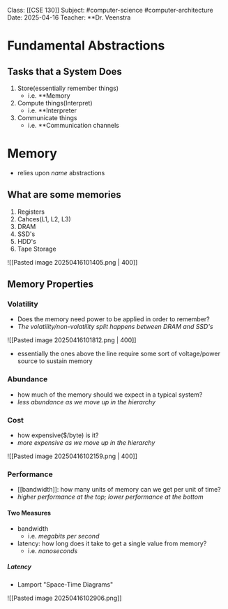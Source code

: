 Class: [[CSE 130]]
Subject: #computer-science #computer-architecture 
Date: 2025-04-16
Teacher: **Dr. Veenstra

# Fundamental Abstractions

## Tasks that a System Does
1. Store(essentially remember things)
	- i.e. **Memory
2. Compute things(Interpret)
	- i.e. **Interpreter
3. Communicate things
	- i.e. **Communication channels


# Memory

- relies upon *name* abstractions

## What are some memories
1. Registers
2. Cahces(L1, L2, L3)
3. DRAM
4. SSD's
5. HDD's
6. Tape Storage

![[Pasted image 20250416101405.png | 400]]

## Memory Properties
### Volatility
- Does the memory need power to be applied in order to remember?
- *The volatility/non-volatility split happens between DRAM and SSD's*

![[Pasted image 20250416101812.png | 400]]

- essentially the ones above the line require some sort of voltage/power source to sustain memory

### Abundance
- how much of the memory should we expect in a typical system?
- *less abundance as we move up in the hierarchy*

### Cost
- how expensive($/byte) is it?
- *more expensive as we move up in the hierarchy*

![[Pasted image 20250416102159.png | 400]]

### Performance
- [[bandwidth]]: how many units of memory can we get per unit of time?
- *higher performance at the top; lower performance at the bottom*

#### Two Measures
- bandwidth
	- i.e. *megabits per second*
- latency: how long does it take to get a single value from memory?
	- i.e. *nanoseconds*

##### Latency
- Lamport "Space-Time Diagrams"

![[Pasted image 20250416102906.png]]